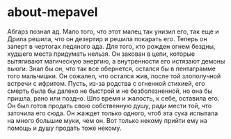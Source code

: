 # about-mepavel
Абгарз познал ад. Мало того, что этот малец так унизил его, так еще и Дрила решила, что он дезертир и решила покарать его. Теперь он заперт в чертогах ледяного ада. Для того, кто рожден огнем бездны, худшего места придумать нельзя. Он закован в цепи, которые вытягивают магическую энергию, а внутренности его истязают демоны вьюги.
Знал бы он, что так все обернется, остался бы в пентаграмме того мальчишки. Он сожалел, что остался жив, после той злополучной встречи с ифритом. Пусть, из-за родства с огненной стихией, его смерть была бы далеко не быстрой и не безболезненной, но она бы пришла, рано или поздно.
Шло время и жалость, к себе, оставила его. Он был готов продать свою собственную душу, ради мести той, что заточила его сюда. Он жаждет только одного, чтоб эта сука испытала на много большие муки, чем он. Вот только некому прийти ему на помощь и душу продать тоже некому.